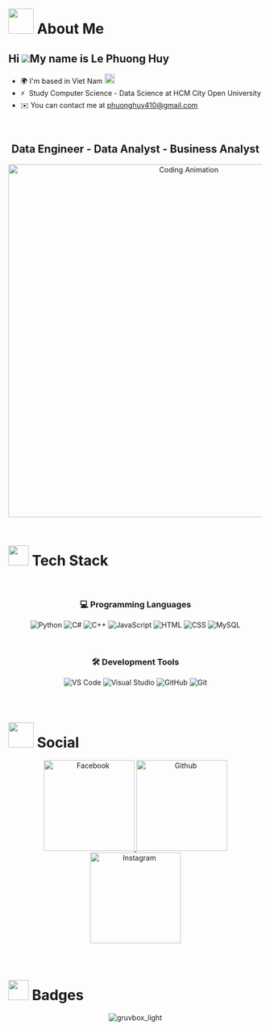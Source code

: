 # <img src="https://media.giphy.com/media/WUlplcMpOCEmTGBtBW/giphy.gif" width="50"> **About Me**
## Hi ![](https://user-images.githubusercontent.com/18350557/176309783-0785949b-9127-417c-8b55-ab5a4333674e.gif)My name is Le Phuong Huy
* 🌍 I'm based in Viet Nam <img src="https://upload.wikimedia.org/wikipedia/commons/2/21/Flag_of_Vietnam.svg" width="20"/>
* ⚡  Study Computer Science - Data Science at HCM City Open University
*  ✉️  You can contact me at [phuonghuy410@gmail.com](mailto:phuonghuy410@gmail.com)

<br>

  <div align="center">
    
## Data Engineer - Data Analyst - Business Analyst
  <img src="https://imarticus.org/blog/wp-content/uploads/2019/05/daonline.gif" alt="Coding Animation" width="700"/>
</div>

<br>

# <img src="https://media.giphy.com/media/iY8CRBdQXODJSCERIr/giphy.gif" width="40"> **Tech Stack**

<div align="center">

<br>

### 💻 **Programming Languages**

<p>
  <img src="https://skillicons.dev/icons?i=python" title="Python" />
  <img src="https://skillicons.dev/icons?i=cs" title="C#" />
  <img src="https://skillicons.dev/icons?i=cpp" title="C++" />
  <img src="https://skillicons.dev/icons?i=js" title="JavaScript" />
  <img src="https://skillicons.dev/icons?i=html" title="HTML" />
  <img src="https://skillicons.dev/icons?i=css" title="CSS" />
  <img src="https://skillicons.dev/icons?i=mysql" title="MySQL" />
</p>

<br>

### 🛠️ **Development Tools**

<p>
  <img src="https://skillicons.dev/icons?i=vscode" title="VS Code" />
  <img src="https://skillicons.dev/icons?i=visualstudio" title="Visual Studio" />
  <img src="https://skillicons.dev/icons?i=github" title="GitHub" />
  <img src="https://skillicons.dev/icons?i=git" title="Git" />
</p>
</div>
<br>

# <img src="https://media.giphy.com/media/LnQjpWaON8nhr21vNW/giphy.gif" width="50"> **Social**
<div align="center">
  <a href="https://www.facebook.com/phuonghuy410" target="_blank">
    <img src="https://img.shields.io/badge/Facebook-1877F2?style=for-the-badge&logo=facebook&logoColor=white" alt="Facebook" width="180" />
  </a>

  <a href="https://www.github.com/phuonghuy0410" target="_blank" >
    <img src="https://img.shields.io/badge/Github-181717?style=for-the-badge&logo=github&logoColor=white" alt="Github" width="180" />
  </a>
  <a href="http://www.instagram.com/biinn0410" target="_blank">
    <img src="https://img.shields.io/badge/Instagram-E4405F?style=for-the-badge&logo=instagram&logoColor=white" alt="Instagram" width="180" />
  </a>
</div>

<br>
<br>

 # <img src="https://media1.giphy.com/media/v1.Y2lkPTc5MGI3NjExbjV2bjU4ZWpkNmo5ZzR1bTRvMzJjdTdyamdseTl6MW43aWsyMGsydiZlcD12MV9pbnRlcm5hbF9naWZfYnlfaWQmY3Q9Zw/jpQjQVmdzTnOrpbTSj/giphy.gif" width="40" > **Badges**

<div align="center">
  
  ![gruvbox_light][gruvbox_light]
  
</div>

[gruvbox_light]: https://github-readme-stats.vercel.app/api?username=phuonghuy0410&theme=gruvbox_light&show_icons=true



